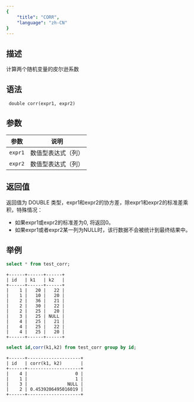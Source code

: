 ```yaml
---
{
    "title": "CORR",
    "language": "zh-CN"
}
---
```


<!-- 
Licensed to the Apache Software Foundation (ASF) under one
or more contributor license agreements.  See the NOTICE file
distributed with this work for additional information
regarding copyright ownership.  The ASF licenses this file
to you under the Apache License, Version 2.0 (the
"License"); you may not use this file except in compliance
with the License.  You may obtain a copy of the License at

  http://www.apache.org/licenses/LICENSE-2.0

Unless required by applicable law or agreed to in writing,
software distributed under the License is distributed on an
"AS IS" BASIS, WITHOUT WARRANTIES OR CONDITIONS OF ANY
KIND, either express or implied.  See the License for the
specific language governing permissions and limitations
under the License.
-->

## 描述

计算两个随机变量的皮尔逊系数

## 语法

` double corr(expr1, expr2)`

## 参数

| 参数 | 说明 |
| -- | -- |
| `expr1` | 数值型表达式（列） |
| `expr2` | 数值型表达式（列） |

## 返回值

返回值为 DOUBLE 类型，expr1和expr2的协方差，除expr1和expr2的标准差乘积，特殊情况：

- 如果expr1或expr2的标准差为0, 将返回0。
- 如果expr1或者expr2某一列为NULL时，该行数据不会被统计到最终结果中。

## 举例

```sql
select * from test_corr;
```

```text
+------+------+------+
| id   | k1   | k2   |
+------+------+------+
|    1 |   20 |   22 |
|    1 |   10 |   20 |
|    2 |   36 |   21 |
|    2 |   30 |   22 |
|    2 |   25 |   20 |
|    3 |   25 | NULL |
|    4 |   25 |   21 |
|    4 |   25 |   22 |
|    4 |   25 |   20 |
+------+------+------+
```

```sql
select id,corr(k1,k2) from test_corr group by id;
```

```text
+------+--------------------+
| id   | corr(k1, k2)       |
+------+--------------------+
|    4 |                  0 |
|    1 |                  1 |
|    3 |               NULL |
|    2 | 0.4539206495016019 |
+------+--------------------+
```

